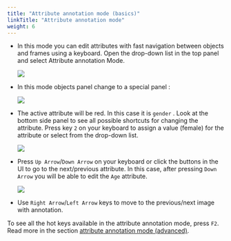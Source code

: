 ```yaml
---
title: "Attribute annotation mode (basics)"
linkTitle: "Attribute annotation mode"
weight: 6
---
```

- In this mode you can edit attributes with fast navigation between objects and frames using a keyboard.
  Open the drop-down list in the top panel and select Attribute annotation Mode.

  ![](/images/image023_affectnet.jpg)

- In this mode objects panel change to a special panel :

  ![](/images/image026.jpg)

- The active attribute will be red. In this case it is `gender` . Look at the bottom side panel to see all possible
  shortcuts for changing the attribute. Press key `2` on your keyboard to assign a value (female) for the attribute
  or select from the drop-down list.

  ![](/images/image024_affectnet.jpg)

- Press `Up Arrow`/`Down Arrow` on your keyboard or click the buttons in the UI to go to the next/previous
  attribute. In this case, after pressing `Down Arrow` you will be able to edit the `Age` attribute.

  ![](/images/image025_affectnet.jpg)

- Use `Right Arrow`/`Left Arrow` keys to move to the previous/next image with annotation.

To see all the hot keys available in the attribute annotation mode, press `F2`.
Read more in the section [attribute annotation mode (advanced)](/docs/for-users/user-guide/advanced/attribute-annotation-mode-advanced/).
